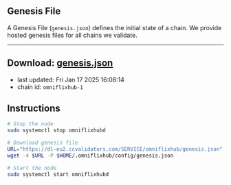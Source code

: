## Genesis File
A Genesis File (`genesis.json`) defines the initial state of a chain. We provide hosted genesis files for all chains we validate.

---
**Download: [genesis.json](https://dl-eu2.ccvalidators.com/SERVICE/omniflixhub/genesis.json)**
---

- last updated: Fri Jan 17 2025 16:08:14
- chain id: `omniflixhub-1`

## Instructions
```sh
# Stop the node
sudo systemctl stop omniflixhubd

# Download genesis file
URL="https://dl-eu2.ccvalidators.com/SERVICE/omniflixhub/genesis.json"
wget -4 $URL -P $HOME/.omniflixhub/config/genesis.json

# Start the node
sudo systemctl start omniflixhubd
```
